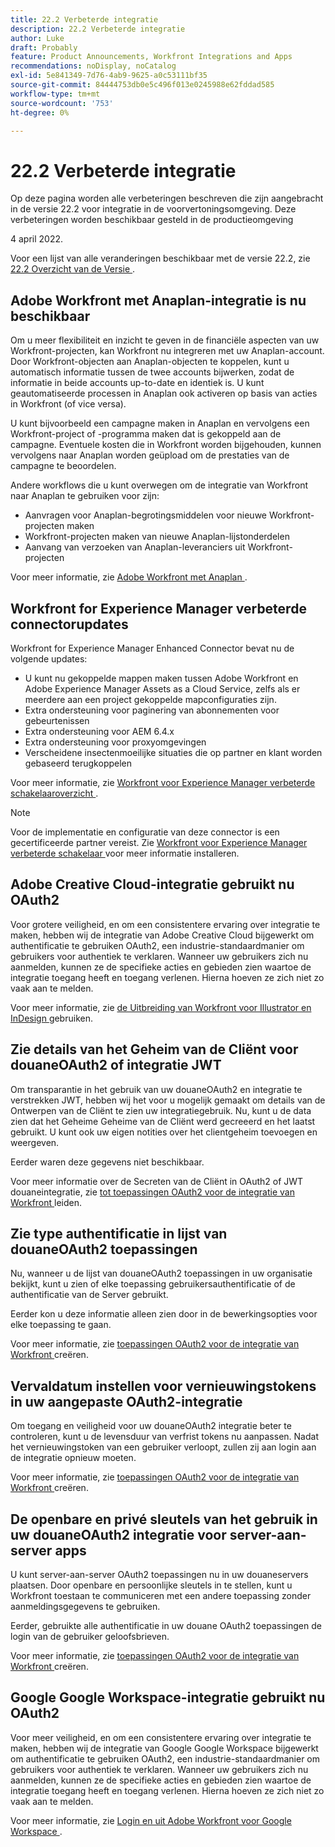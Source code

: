 ```yaml
---
title: 22.2 Verbeterde integratie
description: 22.2 Verbeterde integratie
author: Luke
draft: Probably
feature: Product Announcements, Workfront Integrations and Apps
recommendations: noDisplay, noCatalog
exl-id: 5e841349-7d76-4ab9-9625-a0c53111bf35
source-git-commit: 84444753db0e5c496f013e0245988e62fddad585
workflow-type: tm+mt
source-wordcount: '753'
ht-degree: 0%

---
```


# 22.2 Verbeterde integratie

Op deze pagina worden alle verbeteringen beschreven die zijn aangebracht in de versie 22.2 voor integratie in de voorvertoningsomgeving. Deze verbeteringen worden beschikbaar gesteld in de productieomgeving

<!--
<MadCap:conditionalText data-mc-conditions="QuicksilverOrClassic.Draft mode">
in January 2022
</MadCap:conditionalText>
-->

4 april 2022.

Voor een lijst van alle veranderingen beschikbaar met de versie 22.2, zie [ 22.2 Overzicht van de Versie ](../../../product-announcements/product-releases/22.2-release-activity/22-2-release-overview.md).

## Adobe Workfront met Anaplan-integratie is nu beschikbaar

Om u meer flexibiliteit en inzicht te geven in de financiële aspecten van uw Workfront-projecten, kan Workfront nu integreren met uw Anaplan-account. Door Workfront-objecten aan Anaplan-objecten te koppelen, kunt u automatisch informatie tussen de twee accounts bijwerken, zodat de informatie in beide accounts up-to-date en identiek is. U kunt geautomatiseerde processen in Anaplan ook activeren op basis van acties in Workfront (of vice versa).

U kunt bijvoorbeeld een campagne maken in Anaplan en vervolgens een Workfront-project of -programma maken dat is gekoppeld aan de campagne. Eventuele kosten die in Workfront worden bijgehouden, kunnen vervolgens naar Anaplan worden geüpload om de prestaties van de campagne te beoordelen.

Andere workflows die u kunt overwegen om de integratie van Workfront naar Anaplan te gebruiken voor zijn:

* Aanvragen voor Anaplan-begrotingsmiddelen voor nieuwe Workfront-projecten maken
* Workfront-projecten maken van nieuwe Anaplan-lijstonderdelen
* Aanvang van verzoeken van Anaplan-leveranciers uit Workfront-projecten

Voor meer informatie, zie [ Adobe Workfront met Anaplan ](../../../workfront-integrations-and-apps/adobe-workfront-with-anaplan/anaplan-integration.md).

## Workfront for Experience Manager verbeterde connectorupdates

Workfront for Experience Manager Enhanced Connector bevat nu de volgende updates:

* U kunt nu gekoppelde mappen maken tussen Adobe Workfront en Adobe Experience Manager Assets as a Cloud Service, zelfs als er meerdere aan een project gekoppelde mapconfiguraties zijn.
* Extra ondersteuning voor paginering van abonnementen voor gebeurtenissen
* Extra ondersteuning voor AEM 6.4.x
* Extra ondersteuning voor proxyomgevingen
* Verscheidene insectenmoeilijke situaties die op partner en klant worden gebaseerd terugkoppelen

Voor meer informatie, zie [ Workfront voor Experience Manager verbeterde schakelaaroverzicht ](../../../documents/workfront-and-experience-manager-integrations/workfront-for-experience-manager-enhanced-connector/workfront-aem-enhanced-connector-overview.md).

>[!NOTE]
>
>Voor de implementatie en configuratie van deze connector is een gecertificeerde partner vereist. Zie [ Workfront voor Experience Manager verbeterde schakelaar ](https://experienceleague.adobe.com/docs/experience-manager-cloud-service/content/assets/integrations/workfront-connector-install.html?lang=en#) voor meer informatie installeren.

## Adobe Creative Cloud-integratie gebruikt nu OAuth2

Voor grotere veiligheid, en om een consistentere ervaring over integratie te maken, hebben wij de integratie van Adobe Creative Cloud bijgewerkt om authentificatie te gebruiken OAuth2, een industrie-standaardmanier om gebruikers voor authentiek te verklaren. Wanneer uw gebruikers zich nu aanmelden, kunnen ze de specifieke acties en gebieden zien waartoe de integratie toegang heeft en toegang verlenen. Hierna hoeven ze zich niet zo vaak aan te melden.

Voor meer informatie, zie [ de Uitbreiding van Workfront voor Illustrator en InDesign ](../../../documents/workfront-for-adobe-creative-cloud/use-wf-adobe-cc.md) gebruiken.

## Zie details van het Geheim van de Cliënt voor douaneOAuth2 of integratie JWT

Om transparantie in het gebruik van uw douaneOAuth2 en integratie te verstrekken JWT, hebben wij het voor u mogelijk gemaakt om details van de Ontwerpen van de Cliënt te zien uw integratiegebruik. Nu, kunt u de data zien dat het Geheime Geheime van de Cliënt werd gecreeerd en het laatst gebruikt. U kunt ook uw eigen notities over het clientgeheim toevoegen en weergeven.

Eerder waren deze gegevens niet beschikbaar.

Voor meer informatie over de Secreten van de Cliënt in OAuth2 of JWT douaneintegratie, zie [ tot toepassingen OAuth2 voor de integratie van Workfront ](../../../administration-and-setup/configure-integrations/create-oauth-application.md) leiden.

## Zie type authentificatie in lijst van douaneOAuth2 toepassingen

Nu, wanneer u de lijst van douaneOAuth2 toepassingen in uw organisatie bekijkt, kunt u zien of elke toepassing gebruikersauthentificatie of de authentificatie van de Server gebruikt.

Eerder kon u deze informatie alleen zien door in de bewerkingsopties voor elke toepassing te gaan.

Voor meer informatie, zie [ toepassingen OAuth2 voor de integratie van Workfront ](../../../administration-and-setup/configure-integrations/create-oauth-application.md) creëren.

## Vervaldatum instellen voor vernieuwingstokens in uw aangepaste OAuth2-integratie

Om toegang en veiligheid voor uw douaneOAuth2 integratie beter te controleren, kunt u de levensduur van verfrist tokens nu aanpassen. Nadat het vernieuwingstoken van een gebruiker verloopt, zullen zij aan login aan de integratie opnieuw moeten.

Voor meer informatie, zie [ toepassingen OAuth2 voor de integratie van Workfront ](../../../administration-and-setup/configure-integrations/create-oauth-application.md) creëren.

## De openbare en privé sleutels van het gebruik in uw douaneOAuth2 integratie voor server-aan-server apps

U kunt server-aan-server OAuth2 toepassingen nu in uw douaneservers plaatsen. Door openbare en persoonlijke sleutels in te stellen, kunt u Workfront toestaan te communiceren met een andere toepassing zonder aanmeldingsgegevens te gebruiken.

Eerder, gebruikte alle authentificatie in uw douane OAuth2 toepassingen de login van de gebruiker geloofsbrieven.

Voor meer informatie, zie [ toepassingen OAuth2 voor de integratie van Workfront ](../../../administration-and-setup/configure-integrations/create-oauth-application.md) creëren.

## Google Google Workspace-integratie gebruikt nu OAuth2

Voor meer veiligheid, en om een consistentere ervaring over integratie te maken, hebben wij de integratie van Google Google Workspace bijgewerkt om authentificatie te gebruiken OAuth2, een industrie-standaardmanier om gebruikers voor authentiek te verklaren. Wanneer uw gebruikers zich nu aanmelden, kunnen ze de specifieke acties en gebieden zien waartoe de integratie toegang heeft en toegang verlenen. Hierna hoeven ze zich niet zo vaak aan te melden.

Voor meer informatie, zie [ Login en uit Adobe Workfront voor Google Workspace ](../../../workfront-integrations-and-apps/workfront-for-g-suite/log-in-and-out-wf-for-gsuite.md).
